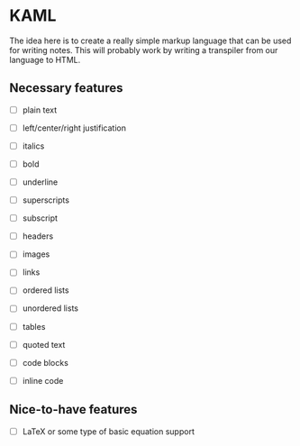 # KAML
The idea here is to create a really simple markup language that can be used for
writing notes. This will probably work by writing a transpiler from our
language to HTML.

## Necessary features
- [ ] plain text
- [ ] left/center/right justification
- [ ] italics
- [ ] bold
- [ ] underline
- [ ] superscripts
- [ ] subscript
- [ ] headers
- [ ] images
- [ ] links
- [ ] ordered lists
- [ ] unordered lists
- [ ] tables
- [ ] quoted text
- [ ] code blocks
- [ ] inline code


## Nice-to-have features
- [ ] LaTeX or some type of basic equation support
